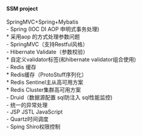 #### SSM project    
   SpringMVC+Spring+Mybatis     
    - Spring (IOC DI AOP 申明式事务处理)      
        * 采用aop 的方式处理参数问题      
    - SpringMVC（支持Restful风格）            
    - Hibernate Validate（参数校验）      
        * 自定义validator标签(和hibernate validator组合使用)     
    - Redis 缓存      
        * Redis缓存（ProtoStuff序列化）        
        * Redis Sentinel主从高可用方案  
        * Redis Cluster集群高可用方案    
    - Druid（数据源配置 sql防注入 sql性能监控)      
    - 统一的异常处理      
    - JSP JSTL JavaScript     
    - Quartz时间调度        
    - Sping Shiro权限控制      
        
   